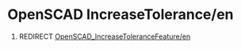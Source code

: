 # OpenSCAD IncreaseTolerance/en

1.  REDIRECT [OpenSCAD\_IncreaseToleranceFeature/en](OpenSCAD_IncreaseToleranceFeature/en.md)
